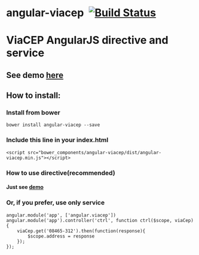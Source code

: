 # angular-viacep  &nbsp;[![Build Status](https://travis-ci.org/cesarbarone/angular-viacep.png?branch=master)](https://travis-ci.org/cesarbarone/angular-viacep)

# ViaCEP AngularJS directive and service

## See demo [here](https://plnkr.co/edit/he6Kvp?p=info)

## How to install:

### Install from bower
    bower install angular-viacep --save

### Include this line in your index.html
    <script src="bower_components/angular-viacep/dist/angular-viacep.min.js"></script>

### How to use directive(recommended)
#### Just see [demo](https://plnkr.co/edit/he6Kvp?p=info)

### Or, if you prefer, use only service
    angular.module('app', ['angular.viacep'])
    angular.module('app').controller('ctrl', function ctrl($scope, viaCep) {
        viaCep.get('08465-312').then(function(response){
            $scope.address = response
        });
    });
